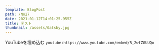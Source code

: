 ```yaml
---
template: BlogPost
path: /No27
date: 2021-01-12T14:01:25.955Z
title: テスト
thumbnail: /assets/Gatsby.jpg
---
```

YouTubeを埋め込む
`youtube:https://www.youtube.com/embed/R_2wfZGUUQo`
